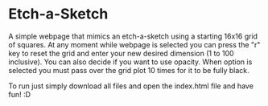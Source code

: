 # Etch-a-Sketch

A simple webpage that mimics an etch-a-sketch using a starting 16x16 grid of squares.
At any moment while webpage is selected you can press the "r" key to reset the grid and enter your new desired dimension (1 to 100 inclusive).
You can also decide if you want to use opacity. When option is selected you must pass over the grid plot 10 times for it to be fully black.

To run just simply download all files and open the index.html file and have fun! :D